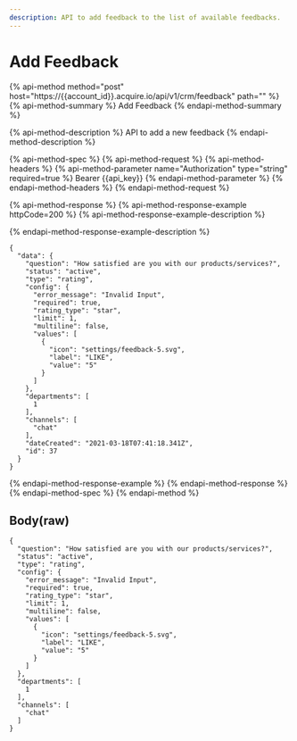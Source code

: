 ```yaml
---
description: API to add feedback to the list of available feedbacks.
---
```


# Add Feedback

{% api-method method="post" host="https://{{account\_id}}.acquire.io/api/v1/crm/feedback" path="" %}
{% api-method-summary %}
Add Feedback
{% endapi-method-summary %}

{% api-method-description %}
API to add a new feedback
{% endapi-method-description %}

{% api-method-spec %}
{% api-method-request %}
{% api-method-headers %}
{% api-method-parameter name="Authorization" type="string" required=true %}
Bearer {{api\_key}}
{% endapi-method-parameter %}
{% endapi-method-headers %}
{% endapi-method-request %}

{% api-method-response %}
{% api-method-response-example httpCode=200 %}
{% api-method-response-example-description %}

{% endapi-method-response-example-description %}

```
{
  "data": {
    "question": "How satisfied are you with our products/services?",
    "status": "active",
    "type": "rating",
    "config": {
      "error_message": "Invalid Input",
      "required": true,
      "rating_type": "star",
      "limit": 1,
      "multiline": false,
      "values": [
        {
          "icon": "settings/feedback-5.svg",
          "label": "LIKE",
          "value": "5"
        }
      ]
    },
    "departments": [
      1
    ],
    "channels": [
      "chat"
    ],
    "dateCreated": "2021-03-18T07:41:18.341Z",
    "id": 37
  }
}
```
{% endapi-method-response-example %}
{% endapi-method-response %}
{% endapi-method-spec %}
{% endapi-method %}

## Body\(raw\)

```text
{
  "question": "How satisfied are you with our products/services?",
  "status": "active",
  "type": "rating",
  "config": {
    "error_message": "Invalid Input",
    "required": true,
    "rating_type": "star",
    "limit": 1,
    "multiline": false,
    "values": [
      {
        "icon": "settings/feedback-5.svg",
        "label": "LIKE",
        "value": "5"
      }
    ]
  },
  "departments": [
    1
  ],
  "channels": [
    "chat"
  ]
}
```

